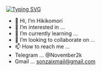 [![Typing SVG](https://readme-typing-svg.herokuapp.com?font=bold&color=%2325F746&size=35&lines=Welcome+To;SonzaiEkkusu)](https://git.io/typing-svg)

- 👋 Hi, I’m Hikikomori
- 👀 I’m interested in ...
- 🌱 I’m currently learning ...
- 💞️ I’m looking to collaborate on ...
- 📫 How to reach me ...
- Telegram ... @November2k
- Gmail ... sonzaixmail@gmail.com
